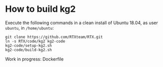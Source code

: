 
# How to build kg2

Execute the following commands in a clean install of Ubuntu 18.04, as user `ubuntu`, in `/home/ubuntu`:

    git clone https://github.com/RTXteam/RTX.git
    ln -s RTX/code/kg2 kg2-code
    kg2-code/setup-kg2.sh
    kg2-code/build-kg2.sh

Work in progress:  Dockerfile

